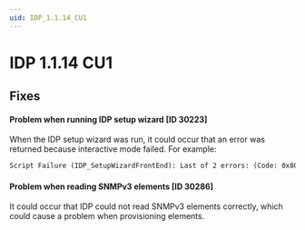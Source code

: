 ```yaml
---
uid: IDP_1.1.14_CU1
---
```


# IDP 1.1.14 CU1

## Fixes

#### Problem when running IDP setup wizard \[ID 30223\]

When the IDP setup wizard was run, it could occur that an error was returned because interactive mode failed. For example:

```txt
Script Failure (IDP_SetupWizardFrontEnd): Last of 2 errors: (Code: 0x80131500) Skyline.DataMiner.Net.Exceptions.DataMinerException: Show UI Failed: 0x800402F5 (Interactive UI can only be used in interactive mode.)
```

#### Problem when reading SNMPv3 elements \[ID 30286\]

It could occur that IDP could not read SNMPv3 elements correctly, which could cause a problem when provisioning elements.
